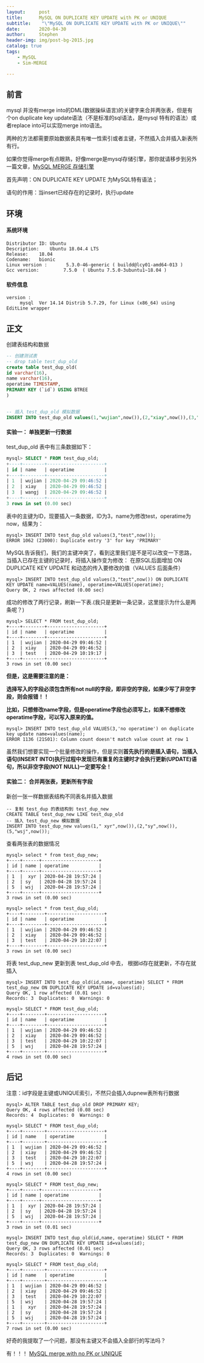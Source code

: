 ```yaml
---
layout:     post
title:      MySQL ON DUPLICATE KEY UPDATE with PK or UNIQUE
subtitle:    "\"MySQL ON DUPLICATE KEY UPDATE with PK or UNIQUE\""
date:       2020-04-30
author:     Stephen
header-img: img/post-bg-2015.jpg
catalog: true
tags:
    - MySQL
    - Sim-MERGE

---
```

## 前言
mysql 并没有merge into的DML(数据操纵语言)的关键字来合并两张表，但是有个on duplicate key update语法（不是标准的sql语法，是mysql 特有的语法）或者replace into可以实现merge into语法。

两种的方法都需要原始数据表具有唯一性索引或者主键，不然插入合并插入新表所有行。

如果你觉得merge有点眼熟，好像merge是mysql存储引擎，那你就请移步到另外一篇文章，[MySQL MERGE 存储引擎](https://www.cnblogs.com/hjw-zq/p/9804001.html)

首先声明：ON DUPLICATE KEY UPDATE 为MySQL特有语法；

语句的作用：当insert已经存在的记录时，执行update

## 环境
#### 系统环境
```text
Distributor ID:	Ubuntu
Description:	Ubuntu 18.04.4 LTS
Release:	18.04
Codename:	bionic
Linux version :       5.3.0-46-generic ( buildd@lcy01-amd64-013 ) 
Gcc version:         7.5.0  ( Ubuntu 7.5.0-3ubuntu1~18.04 )
```
#### 软件信息
```text
version : 	
     mysql  Ver 14.14 Distrib 5.7.29, for Linux (x86_64) using  EditLine wrapper
```

## 正文
创建表结构和数据
```sql
-- 创建测试表
-- drop table test_dup_old
create table test_dup_old(
id varchar(16),
name varchar(16),
operatime TIMESTAMP,
PRIMARY KEY (`id`) USING BTREE
)


-- 插入 test_dup_old 模拟数据
INSERT INTO test_dup_old values(1,"wujian",now()),(2,"xiay",now()),(3,"wangj",now());
```

#### 实验一： 单独更新一行数据
test_dup_old 表中有三条数据如下：
```sql
mysql> SELECT * FROM test_dup_old;
+----+--------+---------------------+
| id | name   | operatime           |
+----+--------+---------------------+
| 1  | wujian | 2020-04-29 09:46:52 |
| 2  | xiay   | 2020-04-29 09:46:52 |
| 3  | wangj  | 2020-04-29 09:46:52 |
+----+--------+---------------------+
3 rows in set (0.00 sec)
```

表中的主键为ID，现要插入一条数据，ID为3，name为修改test，operatime为now，结果为：
```mysql
mysql> INSERT INTO test_dup_old values(3,"test",now());
ERROR 1062 (23000): Duplicate entry '3' for key 'PRIMARY'
```
MySQL告诉我们，我们的主键冲突了，看到这里我们是不是可以改变一下思路，当插入已存在主键的记录时，将插入操作变为修改：
在原SQL后面增加 ON DUPLICATE KEY UPDATE 和动态的传入要修改的值（VALUES 后面条件）
```mysql
mysql> INSERT INTO test_dup_old values(3,"test",now()) ON DUPLICATE KEY UPDATE name=VALUES(name), operatime=VALUES(operatime);
Query OK, 2 rows affected (0.00 sec)
```
成功的修改了两行记录，刷新一下表.(我只是更新一条记录，这里提示为什么是两条呢？)
```mysql
mysql> SELECT * FROM test_dup_old;
+----+--------+---------------------+
| id | name   | operatime           |
+----+--------+---------------------+
| 1  | wujian | 2020-04-29 09:46:52 |
| 2  | xiay   | 2020-04-29 09:46:52 |
| 3  | test   | 2020-04-29 10:19:17 |
+----+--------+---------------------+
3 rows in set (0.00 sec)
```
**但是，这是需要注意的是：**

**选择写入的字段必须包含所有not null的字段，即非空的字段，如果少写了非空字段，则会报错！！**

**比如，只想修改name字段，但是operatime字段也必须写上，如果不想修改operatime字段，可以写入原来的值。**

```mysql 
mysql> INSERT INTO test_dup_old VALUES(3,'no operatime') on duplicate key update name=values(name);
ERROR 1136 (21S01): Column count doesn't match value count at row 1
```
虽然我们想要实现一个批量修改的操作，但是实则**首先执行的是插入语句，当插入语句(INSERT INTO)执行过程中发现已有重复的主键时才会执行更新(UPDATE)语句，所以非空字段(NOT NULL)一定要写全！**



#### 实验二： 合并两张表，更新所有字段
新创一张一样数据表结构不同表名并插入数据
```mysql
-- 复制 test_dup 的表结构到 test_dup_new
CREATE TABLE test_dup_new LIKE test_dup_old
-- 插入 test_dup_new 模拟数据
INSERT INTO test_dup_new values(1," xyr",now()),(2,"sy",now()),(5,"wsj",now());
```
查看两张表的数据情况
```
mysql> select * from test_dup_new;
+----+------+---------------------+
| id | name | operatime           |
+----+------+---------------------+
| 1  |  xyr | 2020-04-28 19:57:24 |
| 2  | sy   | 2020-04-28 19:57:24 |
| 5  | wsj  | 2020-04-28 19:57:24 |
+----+------+---------------------+
3 rows in set (0.00 sec)

mysql> select * from test_dup_old;
+----+--------+---------------------+
| id | name   | operatime           |
+----+--------+---------------------+
| 1  | wujian | 2020-04-29 09:46:52 |
| 2  | xiay   | 2020-04-29 09:46:52 |
| 3  | test   | 2020-04-29 10:22:07 |
+----+--------+---------------------+
3 rows in set (0.00 sec)

```
将表 test_dup_new 更新到表 test_dup_old 中去， 根据id存在就更新，不存在就插入
```mysql
mysql> INSERT INTO test_dup_old(id,name, operatime) SELECT * FROM test_dup_new ON DUPLICATE KEY UPDATE id=values(id);
Query OK, 1 row affected (0.01 sec)
Records: 3  Duplicates: 0  Warnings: 0

mysql> SELECT * FROM test_dup_old;
+----+--------+---------------------+
| id | name   | operatime           |
+----+--------+---------------------+
| 1  | wujian | 2020-04-29 09:46:52 |
| 2  | xiay   | 2020-04-29 09:46:52 |
| 3  | test   | 2020-04-29 10:22:07 |
| 5  | wsj    | 2020-04-28 19:57:24 |
+----+--------+---------------------+
4 rows in set (0.00 sec)
```

## 后记
注意：id字段是主键或UNIQUE索引，不然只会插入dupnew表所有行数据
```mysql
mysql> ALTER TABLE test_dup_old DROP PRIMARY KEY;
Query OK, 4 rows affected (0.08 sec)
Records: 4  Duplicates: 0  Warnings: 0

mysql> SELECT * FROM test_dup_old;
+----+--------+---------------------+
| id | name   | operatime           |
+----+--------+---------------------+
| 1  | wujian | 2020-04-29 09:46:52 |
| 2  | xiay   | 2020-04-29 09:46:52 |
| 3  | test   | 2020-04-29 10:22:07 |
| 5  | wsj    | 2020-04-28 19:57:24 |
+----+--------+---------------------+
4 rows in set (0.00 sec)

mysql> SELECT * FROM test_dup_new;
+----+------+---------------------+
| id | name | operatime           |
+----+------+---------------------+
| 1  |  xyr | 2020-04-28 19:57:24 |
| 2  | sy   | 2020-04-28 19:57:24 |
| 5  | wsj  | 2020-04-28 19:57:24 |
+----+------+---------------------+
3 rows in set (0.01 sec)

mysql> INSERT INTO test_dup_old(id,name, operatime) SELECT * FROM test_dup_new ON DUPLICATE KEY UPDATE id=values(id);
Query OK, 3 rows affected (0.01 sec)
Records: 3  Duplicates: 0  Warnings: 0

mysql> SELECT * FROM test_dup_old;                                        +----+--------+---------------------+
| id | name   | operatime           |
+----+--------+---------------------+
| 1  | wujian | 2020-04-29 09:46:52 |
| 2  | xiay   | 2020-04-29 09:46:52 |
| 3  | test   | 2020-04-29 10:22:07 |
| 5  | wsj    | 2020-04-28 19:57:24 |
| 1  |  xyr   | 2020-04-28 19:57:24 |
| 2  | sy     | 2020-04-28 19:57:24 |
| 5  | wsj    | 2020-04-28 19:57:24 |
+----+--------+---------------------+
7 rows in set (0.00 sec)
```

好奇的我提取了一个问题，那没有主键又不会插入全部行的写法吗？

有！！！
[MySQL merge with no PK or UNIQUE](https://vinming.github.io/2020/04/30/MySQL_merge_with_no_PK_UNIQUE/)


